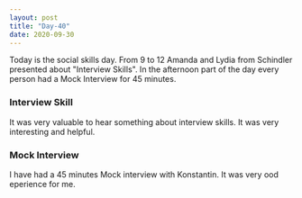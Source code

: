 ```yaml
---
layout: post
title: "Day-40"
date: 2020-09-30
---
```

Today is the social skills day. From 9 to 12 Amanda and Lydia from Schindler presented about "Interview Skills". In the afternoon part of the day  every person had a Mock Interview for 45 minutes.



<h3> Interview Skill </h3>
It was very valuable to hear something about interview skills. It was very interesting and helpful.



<h3> Mock Interview </h3>
I have had a 45 minutes Mock interview with Konstantin. It was very ood eperience for me.

